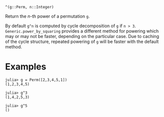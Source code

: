 ```
^(g::Perm, n::Integer)
```

Return the $n$-th power of a permutation `g`.

By default `g^n` is computed by cycle decomposition of `g` if `n > 3`. `Generic.power_by_squaring` provides a different method for powering which may or may not be faster, depending on the particular case. Due to caching of the cycle structure, repeated powering of `g` will be faster with the default method.

# Examples

```jldoctest
julia> g = Perm([2,3,4,5,1])
(1,2,3,4,5)

julia> g^3
(1,4,2,5,3)

julia> g^5
()
```
